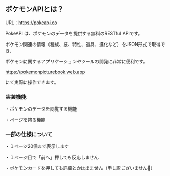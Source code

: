 ## ポケモンAPIとは？

URL：https://pokeapi.co

PokeAPI は、ポケモンのデータを提供する無料のRESTful APIです。

ポケモン関連の情報（種族、技、特性、道具、進化など）をJSON形式で取得でき、

ポケモンに関するアプリケーションやツールの開発に非常に便利です。

https://pokemonpicturebook.web.app

にて実際に操作できます。

### 実装機能

・ポケモンのデータを閲覧する機能

・ページを捲る機能

### 一部の仕様について

・１ページ20個まで表示します

・１ページ目で「前へ」押しても反応しません

・ポケモンカードを押しても詳細とかは出ません（申し訳ございません🥲）

